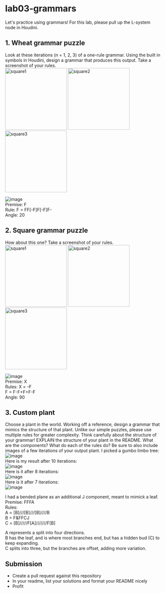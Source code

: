 # lab03-grammars
Let's practice using grammars! For this lab, please pull up the L-system node in Houdini.

## 1. Wheat grammar puzzle
Look at these iterations (n = 1, 2, 3) of a one-rule grammar. Using the built in symbols in Houdini, design a grammar that produces this output. Take a screenshot of your rules.\
<img width="200" alt="square1" src="https://user-images.githubusercontent.com/1758825/193949661-a3a0e1f7-7d68-4b9e-8384-d9991e1e9fd2.png">
<img width="200" alt="square2" src="https://user-images.githubusercontent.com/1758825/193949853-cf2306b3-3537-4c24-91b5-0a3083bc87c0.png">
<img width="200" alt="square3" src="https://user-images.githubusercontent.com/1758825/193949859-5e432b4b-f18d-48b5-a9e9-8d7dba255955.png">

![image](https://github.com/user-attachments/assets/0c967c27-3d7b-4be7-b23b-33d9bf9e8570)  
Premise: F   
Rule: F = FF[-F]F[-F]F-  
Angle: 20  

## 2. Square grammar puzzle
How about this one? Take a screenshot of your rules.\
<img width="200" alt="square1" src="https://user-images.githubusercontent.com/1758825/193949895-87cdfb43-da7c-4867-ab1b-107e1ba9d2a7.png">
<img width="200" alt="square2" src="https://user-images.githubusercontent.com/1758825/193949904-a9cdfe0f-319e-4ca8-9935-dd338217a7cf.png">
<img width="200" alt="square3" src="https://user-images.githubusercontent.com/1758825/193949910-928e5993-ce26-4681-80f8-ffeb54be4dcf.png">

![image](https://github.com/user-attachments/assets/d48fa15c-9fc0-48ac-bfac-c275e6ed3a02)  
Premise: X  
Rules: X = -F  
F = F-F+F+F-F  
Angle: 90  

## 3. Custom plant
Choose a plant in the world. Working off a reference, design a grammar that mimics the structure of that plant. Unlike our simple puzzles, please use multiple rules for greater complexity. Think carefully about the structure of your grammar! EXPLAIN the structure of your plant in the README. What are the components? What do each of the rules do? Be sure to also include images of a few iterations of your output plant. 
I picked a gumbo limbo tree:   
![image](https://github.com/user-attachments/assets/b3166182-c6ae-4085-a3f2-0fc8ad4bdb1c)  
Here is my result after 10 iterations:  
![image](https://github.com/user-attachments/assets/80eb5749-1660-4029-93e5-cb6fc110210d)  
Here is it after 8 iterations:  
![image](https://github.com/user-attachments/assets/469ea65a-c00b-45d2-b21a-123d4238a434)  
Here is it after 7 iterations:  
![image](https://github.com/user-attachments/assets/1ed236cb-a4bb-40cf-8a24-2f6a4b846fa0)  

I had a bended plane as an additional J component, meant to mimick a leaf.  
Premise: FFFA  
Rules:  
A = [B]///[B]///[B]////B  
B = F&FFCJ  
C = [B]/////F[A]///////F[B]  

A represents a split into four directions.   
B has the leaf, and is where most branches end, but has a hidden bud (C) to keep expanding.  
C splits into three, but the branches are offset, adding more variation.  

## Submission
- Create a pull request against this repository
- In your readme, list your solutions and format your README nicely
- Profit
